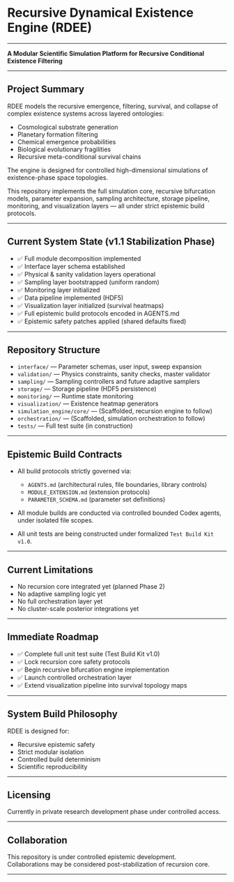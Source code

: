 # Recursive Dynamical Existence Engine (RDEE)

---

**A Modular Scientific Simulation Platform for Recursive Conditional Existence Filtering**

---

## Project Summary

RDEE models the recursive emergence, filtering, survival, and collapse of complex existence systems across layered ontologies:

- Cosmological substrate generation
- Planetary formation filtering
- Chemical emergence probabilities
- Biological evolutionary fragilities
- Recursive meta-conditional survival chains

The engine is designed for controlled high-dimensional simulations of existence-phase space topologies.

This repository implements the full simulation core, recursive bifurcation models, parameter expansion, sampling architecture, storage pipeline, monitoring, and visualization layers — all under strict epistemic build protocols.

---

## Current System State (v1.1 Stabilization Phase)

- ✅ Full module decomposition implemented
- ✅ Interface layer schema established
- ✅ Physical & sanity validation layers operational
- ✅ Sampling layer bootstrapped (uniform random)
- ✅ Monitoring layer initialized
- ✅ Data pipeline implemented (HDF5)
- ✅ Visualization layer initialized (survival heatmaps)
- ✅ Full epistemic build protocols encoded in AGENTS.md
- ✅ Epistemic safety patches applied (shared defaults fixed)

---

## Repository Structure

- `interface/` — Parameter schemas, user input, sweep expansion
- `validation/` — Physics constraints, sanity checks, master validator
- `sampling/` — Sampling controllers and future adaptive samplers
- `storage/` — Storage pipeline (HDF5 persistence)
- `monitoring/` — Runtime state monitoring
- `visualization/` — Existence heatmap generators
- `simulation_engine/core/` — (Scaffolded, recursion engine to follow)
- `orchestration/` — (Scaffolded, simulation orchestration to follow)
- `tests/` — Full test suite (in construction)

---

## Epistemic Build Contracts

- All build protocols strictly governed via:
  - `AGENTS.md` (architectural rules, file boundaries, library controls)
  - `MODULE_EXTENSION.md` (extension protocols)
  - `PARAMETER_SCHEMA.md` (parameter set definitions)

- All module builds are conducted via controlled bounded Codex agents, under isolated file scopes.

- All unit tests are being constructed under formalized `Test Build Kit v1.0`.

---

## Current Limitations

- No recursion core integrated yet (planned Phase 2)
- No adaptive sampling logic yet
- No full orchestration layer yet
- No cluster-scale posterior integrations yet

---

## Immediate Roadmap

- ✅ Complete full unit test suite (Test Build Kit v1.0)
- ✅ Lock recursion core safety protocols
- ✅ Begin recursive bifurcation engine implementation
- ✅ Launch controlled orchestration layer
- ✅ Extend visualization pipeline into survival topology maps

---

## System Build Philosophy

RDEE is designed for:

- Recursive epistemic safety
- Strict modular isolation
- Controlled build determinism
- Scientific reproducibility

---

## Licensing

Currently in private research development phase under controlled access.

---

## Collaboration

This repository is under controlled epistemic development.  
Collaborations may be considered post-stabilization of recursion core.

---

